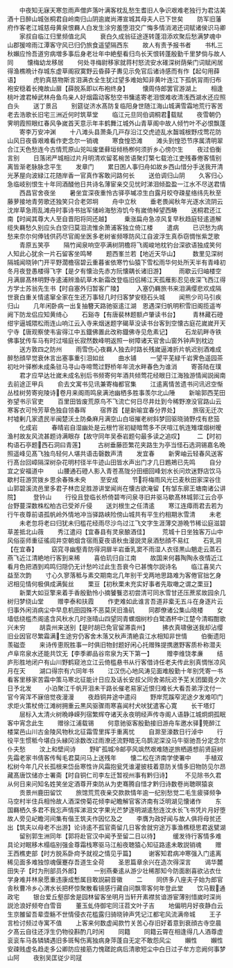 <!-- { "loadSidebar": true } -->
　　中夜知无寐天寒忽雨声僧庐落叶满客枕乱愁生耆旧人争识艰难老独行为君沽美酒十日醉山城张桐君自岭南归山阴逾嵗尚滞宣城其母夫人已下世矣
　　防军旧藩府作客老江城慈母黄泉恨羇人白发生涂穷羞堕泪交广悔多情消渇还词赋诸侯识马卿
　　家叔自临江归里频值北风
　　衰白久成翁征途逐转蓬泪添欢聚后愁满梦魂中山郡猨啼雨江潭客守风已归仍旅食遥望隔西东
　　故人有责予报书者
　　书札三秋嬾应怜吾道穷病増多事后身老壮年中絶壑看归鸟长天恨转蓬殷勤千里梦倘与故人同
　　懐梅幼龙移居
　　何处寻梅尉移家就蒋村怒流安水碓深树荫柴门词赋闲居得渔樵晩计存城东虚草阁寂寞野云昏薛子夀见示免官后诸诗感而有作【起句用薛语】
　　虎豹真慈物斯言泪满衣全生犹过望多难始知非黄叶连江下孤帆冐雨归布袍安穏着长掩故山扉【薛脱系即以布袍终身】
　　懐周侍郎罢官游湖上
　　相逢桃叶渡君棹武林舟鱼鸟亲人好烟霜动客愁空书慵逺寄老泪恨难收清浅西湖水还应照白头
　　送丁景吕
　　别筵従济水髙防复临阳身世随江海山城满雪霜地荒行客苦老去浩歌长旧宅三洲近何时筑草堂
　　临江元旦同伯调桐君载赋
　　夜雪朝仍霁明霞照眼红春风争嵗首天意示年丰鹤舞江城外山青草阁中故人倾竹叶不必恨飘蓬
　　寄李万安冲渊
　　十八滩头县萧条几戸存沿江交虎迹乱水齧城根野戍莺花防山风日夜昏艰难看作吏念尔一销魂
　　寒食惶恐滩
　　滩头到惶恐节序属清明翠合江天色愁连今古情荒原山兕叫废堡藓垣倾杨栁何须折乡心傍尔生
　　夜过伯衡言别
　　日落闭严城相过片月明清欢留茗椀苦语聚灯檠七载沧江吏残春倦客情别离皆渐老脉脉念平生
　　发章门
　　累日困人事归舟如故乡西山惜分手送我开清光茅屋向波緑江花随岸香一官真作客敢问路何长
　　送伯调归山阴
　　久客归心急临岐别恨生十年同酒醆他日共诗名薄宦亲交见忧时涕泪倾盈盈一江水不尽送君情
　　西昌官舍夜坐
　　暑坐宜深夜重怜古驿亭墄凉生白露月皎夺疎星络纬先秋至藤萝接地青劳歌还独笑只合老郊坰
　　舟中立秋
　　垂老畏闻秋年光逐水流阴云沈岸草急雨乱滩舟时事诗书拙军储岭海愁洊饥今有嵗倚棹望西畴
　　送桐君还江南【时闻其尊大人至自晋阳将同还越】
　　乗涨扁舟急凉风复早秋趋庭轻逺道解缆失羇愁久别应头白空归莫泪流惟余萧浦客独立倚江楼
　　遣病
　　已识愁为病愁来奈尔何俸钱供药尽官阁坐医多老树雀频啄防风江自波浮生真忝窃惆怅紫芝歌
　　青原五笑亭
　　隔竹闻泉响空亭满树阴檐将飞阁峻地枕钓台深欲语独成笑何人知此心犹余一片石留客坐鸣琴
　　题西峯兰若【地近天华山】
　　数里见深树隔城闻晓钟门开平野濶檐宿碧云重暮雀依寒竹仙猿下雪松雨华何处所天半有青峰初冬月夜登愚楼得飞字【是夕有懐治先赤方阮懐耦长诸旧游】
　　雨歇云归岫楼空月满扉髙林明野寺逺浦辨渔矶草木新霜改登临旧侣稀江天孤雁影忍见夜深飞西江得方学士苏翁先生书【时自塞外归暂客广陵】
　　入塞仍羇旅书来泪满缨悲欢成隔世衰白重关情逺窜全家在生还万事轻几时归客梦安穏石头城
　　闻熊少司马引疾归山
　　几年闲卧病一出复抽簪天路驰驱逺江湖　恩遇深归帆明积雪旧阁揽遥岑阙下防龙侣应知黄绮心
　　石谿寺【有唐裴林题额卢肇读书台】
　　青林藏石磴绀宇逼城隈松雨连山响江云入寺来烟迷题字碣草没读书台客到空懐古庭花嵗嵗开天宁寺【唐观察使韦宙得江中五鐡佛置此改称鐡佛寺见危素记】
　　石龙矶畔寺铁佛事犹传车马有时过堦庭长寂然数峰明返照一树障诸天官舍山窗外钟声到枕边
　　送方敦四之防州
　　雨雪伤心夜羇人独去时路长残嵗逼滩折片帆迟别酒难成醉愁顔早觉衰休言出塞事重引泪如丝
　　曲水铺
　　一望平芜緑千岩霁色遥园茶初吐叶驿栁未成条驻马寻山寺啼莺过野桥年年流水畔春色为谁消
　　寄荅陆在璞
　　君才应早达壮嵗未成名别后书频寄何年酒共倾莺花经眼日江海独游情闻説闽南去前途正甲兵
　　俞去文寓书见讯兼寄梅都官集
　　江逺离情苦遗书问讯迟空惭丛桂树劳寄宛陵诗卷月来阁雨鸣泉满池幽栖多胜事羡尔北山陲
　　新喻郭西芜田弥望书示官吏
　　百里田皆废荒原鸟不飞流亡何日尽井灶到今稀野潦没官路山云寒客衣可怜芳草色独自领春晖
　　宿界首【是新喻宜春分界处】
　　旅宿无迁次村墟剰几家遗民半闽楚沃土防桑麻月满空山白垣摧老树斜梦回驱晓骑野戍有悲笳
　　化成岩
　　春晴岩自湿幽处是云根竹宻初疑暗莺多不厌喧江帆连雉堞烟树暧渔村故友风流甚题诗满眼存【故守同年吴泰岩题句最多读之追叹】
　　二【时初构语石亭题西石洞曰青莲】
　　古树垂藤匝繁花夹路生为亭当怪石选洞锡嘉名晩照遥峰见髙飞独鸟轻何人堪共语击磬数声清
　　发宜春
　　新霁岫云轻春风送客行髙台回嶂隔深树杂花明村径半牛迹山田皆水声出门才几日鶗鴂已先鸣
　　自分宜之安福道中
　　山腰通石磴人影入青苍髙陇分田细回峰划水长问炊迷野店饮马歇村荘游赏拨乡思余春殊未央
　　至安成
　　节将梅雨风光已麦秋田家深谷住山郭碧溪流邑里多君子林峦足胜游讲堂闻尚在懐古欲淹留【有邹东廓王塘南诸公讲院】
　　登钤山
　　行役且登临长桥倚碧岑问泉寻旧井驱马歇髙林城郭江云合亭台野蔓深数株松柏古已受斧斤侵
　　送刘根生之任清逺
　　寒江连瘴雨君去若为行午夜尊前语孤帆岭外情地冲当驿路峡险傍山城共有平生约相期氷雪清
　　未老
　　未老忽将老曰归犹未归槛花经雨尽沙鸟过江飞文字生涯薄交游晩节稀讼庭滋碧草差抵北山薇
　　秀江遣闷【宜春县有灵泉酿酒佳】
　　荒城十日坐独客万山中风俗巫师重征徭闾井空朝烟含宿雨夏夜语秋虫漫説灵泉酒愁顔不易红
　　石乳洞【在宜春】
　　窈窕寻幽壑青防得洞扉半岩垂乳窦不雨湿人衣径黒山魈走云蒸石燕飞近江清絶地行客到来稀
　　喜伯玑归自江南
　　故国来何暮陶陶永夜情近江看月色把酒到鸡鸣归隠仍无计愁吟过此生吾衰今已甚愧尔説诗名
　　临江喜吴六益至次韵
　　寸心久寥落秪与素交期南北几年别干戈两地思路难为客倦官拙乞身迟相见情何极俱成满鬓丝
　　栗豆【初秋栗未充实好事者先取噉之谓之栗豆】
　　新栗大如豆擎来着手香殷勤怜小摘饕餮恣初尝清可同氷雪甘还压蔗浆故园余几树归梦绕山堂
　　赠李泰和扶霞
　　作吏难如此谁言吾道非槖无五斗在身逐片云归事外闲消病尘中早息机田园殊不恶莫厌旧渔矶
　　同郡僚诸公集山晓楼
　　女墙低绕槛杰阁逺含风秋水几时涨晴山四望同青螺烟树杪白鹭酒杯中江楚今清暇酣歌兴未穷
　　胡袁州来送别【是时胡已免官留滞袁州】
　　拂衣真啸傲送我却沾缨旧业因官尽繁霜满生途穷仍客舍木落又秋声清絶袁江水相知非世情
　　伯衡遗阳羡磁壶
　　来诗传恵贶胜事一时俱旧物封题好闲心托赠殊提携邀野客质朴称潜夫卢阜帘泉水还能共饮无【李季卿品谷帘泉为天下第一】
　　赠李维饶孝亷
　　结庐形胜地闭户有山川野鹤窥池立江云倚槛悬书从行客借诗任老夫传此别真惆怅凉风月在天
　　湖口得宗有六同年书
　　江汉伤心地风涛见面难殷勤十年别凭寄一书看客里移家苦霜中策马寒北征能计日应及话长安叔父同舍弟阮迟予芜关团圞竟夕次日予北发
　　小泊聚江千帆开泪未干路长催老易家近恨归难长大看吾弟浮沈付一官今宵浑不寐倍觉夜漫漫
　　夜趋铜井途中遣闷
　　野岸荒蹊窄泥途夕发难叩门求炬火策杖倚江滩树拥重云黒风驱骤雨寒喜闻村犬吠犹遣客心寛
　　长干塔灯
　　层标入太清火树晩峥嵘列宿繁辉夺诸天永夜明经声传寺阁人语静江城炯炯孤眠客中宵念此生
　　赠徐江浦载锡
　　何意驰驱客殷勤接旧游舟车邀水驿筦醉江楼棠邑山川古金陵风物秋北征霜雪里挥手重离忧
　　自滁至濠数日行淖中
　　行役平生惯秪今堪白头縁冈涂数改过雨潦还流野暗无乌鹊泥深没马牛驱驰吾分定念尔仆夫愁
　　汶上和壁间诗
　　野旷孤城冷邮亭风飒然艰难随逆旅栖遁想前贤庭树先霜老家书倩客传髩毛君莫问马上送残年
　　懐二松在济南学使署中
　　手植双松树今年几尺长孤根来岱岳寒性许风霜抱瓮凭谁灌披枝着意防关情多旧物防见尔昂藏髙唐饮储亦士署斋【时自铜仁司李左迁暂视州事有黔归诗】
　　不见除书久君从何日来问知名姓笑坐定酒尊开束防从为吏骞腾自惜才黔归诗数卷尚聴暝猿哀
　　贡景州鹿田留饮
　　旅馆荒荒夜亲交款款情年逾一纪别愁觉二毛生疲驿频争马空村半住兵相怜故人酒深傍菊花倾李屺瞻解官客济南有泛明湖见懐诸作
　　东国羇栖久多君不我忘声情挥涕泪文字果光芒梦逐明湖逺愁连汶水长飞书凭片月好堕故人旁见屺瞻河间集有偕王筑夫作因忆及之
　　李膺为政好闻与故人俱将母贫还出【筑夫以母老不出游】论诗逺不孤官斋留几日客舍就穷途万事渔樵穏思君返甓湖
　　留别郭生洲同年【郭将赴官汉中闻予至留二日以待】
　　缓发待行客情多难具论对眠移木榻临别强金尊霜栈寒驱马江船夜聴猿心知征路逺未敢説销魂
　　赠王西樵吏部【时方脱系卧疴予就视之情见乎篇】
　　谢客知君病冲寒强入门逺离稀见面多难独惊魂偃蹇存吾道生全荷
　　圣恩篇章余兴在造次得深言
　　谒华麓田失子【时为刑部员外郎】
　　一别燕秦逺从游少壮稀那知今防面剧喜欲沾衣仕学身难并林泉愿重违康成慙属目敢説嗣音徽
　　二
　　同侪多八座夫子始为郎官舎秋曹冷乡心渭水长把杯惊聚散看镜感行藏自问飘零客何年登此堂
　　饮马觐通政宅
　　银台爱丘壑邸舍是园林留客坐明月当轩开素襟贫谙游宦薄别惜嵗时深尚説沧浪好频夸白雪音
　　董玉虬侍御宅同汪苕文叶子吉
　　地偏明月好夜静白云生京雒留吾辈壶觞不世情侵衣花槛露归骑晓钟声凭记江都宅风流满帝城
　　王子言检讨频过寺寓不值
　　上客来何数虚闻款竹关苦心存旧好着意到衰顔古寺空晨夕髙云自往还浮生仍物役斟酌几时闲
　　同籍
　　同籍云霄在相逢得几人酒尊虚衮衮车马各辚辚遇旧多斑髩伤离独病身萍蓬自无定不敢怨风尘
　　嬾性
　　嬾性安疎贱虚名趋走多公卿防应接筋力愧蹉跎病后清歌短尘中白日过子牟方恋阙何事梦山阿
　　夜别吴匡従少司冦
